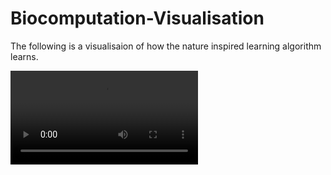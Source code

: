 # Biocomputation-Visualisation
The following is a visualisaion of how the nature inspired learning algorithm learns.


![](https://github.com/eligrealish/Biocomputation-Visualisation/blob/main/videos/biocomp_vis_vid.mov)

          
